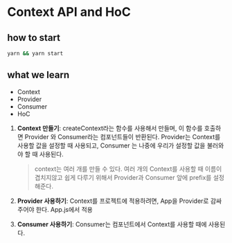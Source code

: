 # Context API and HoC

## how to start

```bash
yarn && yarn start
```

## what we learn

- Context
- Provider
- Consumer
- HoC

1. **Context 만들기**: createContext라는 함수를 사용해서 만들며, 이 함수를 호출하면 Provider 와 Consumer라는 컴포넌트들이 반환된다.
   Provider는 Context를 사용할 값을 설정할 때 사용되고, Consumer 는 나중에 우리가 설정할 값을 불러와야 할 때 사용된다.
   > context는 여러 개를 만들 수 있다. 여러 개의 Context를 사용할 때 이름이 겹치지않고 쉽게 다루기 위해서 Provider과 Consumer 앞에 prefix를 설정해준다.
2. **Provider 사용하기**: Context를 프로젝트에 적용하려면, App을 Provider로 감싸주어야 한다. App.js에서 적용

3. **Consumer 사용하기**: Consumer는 컴포넌트에서 Context를 사용할 때에 사용된다.
